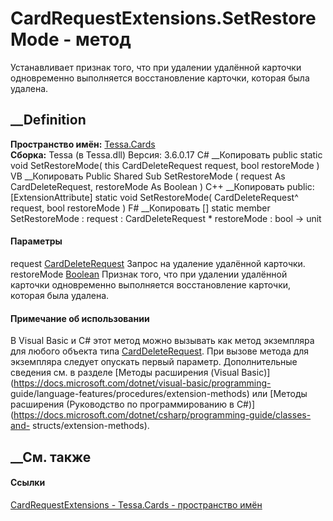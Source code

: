 # CardRequestExtensions.SetRestoreMode - метод
Устанавливает признак того, что при удалении удалённой карточки одновременно
выполняется восстановление карточки, которая была удалена.
## __Definition
 **Пространство имён:** [Tessa.Cards](N_Tessa_Cards.htm)  
 **Сборка:** Tessa (в Tessa.dll) Версия: 3.6.0.17
C# __Копировать
     public static void SetRestoreMode(
    	this CardDeleteRequest request,
    	bool restoreMode
    )
VB __Копировать
    <ExtensionAttribute>
    Public Shared Sub SetRestoreMode ( 
    	request As CardDeleteRequest,
    	restoreMode As Boolean
    )
C++ __Копировать
     public:
    [ExtensionAttribute]
    static void SetRestoreMode(
    	CardDeleteRequest^ request, 
    	bool restoreMode
    )
F# __Копировать
     [<ExtensionAttribute>]
    static member SetRestoreMode : 
            request : CardDeleteRequest * 
            restoreMode : bool -> unit 
#### Параметры
request [CardDeleteRequest](T_Tessa_Cards_CardDeleteRequest.htm)
    Запрос на удаление удалённой карточки.
restoreMode [Boolean](https://learn.microsoft.com/dotnet/api/system.boolean)
     Признак того, что при удалении удалённой карточки одновременно выполняется восстановление карточки, которая была удалена. 
#### Примечание об использовании
В Visual Basic и C# этот метод можно вызывать как метод экземпляра для любого
объекта типа [CardDeleteRequest](T_Tessa_Cards_CardDeleteRequest.htm). При
вызове метода для экземпляра следует опускать первый параметр. Дополнительные
сведения см. в разделе [Методы расширения (Visual
Basic)](https://docs.microsoft.com/dotnet/visual-basic/programming-
guide/language-features/procedures/extension-methods) или [Методы расширения
(Руководство по программированию в
C#)](https://docs.microsoft.com/dotnet/csharp/programming-guide/classes-and-
structs/extension-methods).
##  __См. также
#### Ссылки
[CardRequestExtensions - ](T_Tessa_Cards_CardRequestExtensions.htm)
[Tessa.Cards - пространство имён](N_Tessa_Cards.htm)
